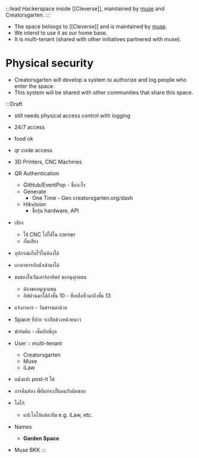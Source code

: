 :::lead
Hackerspace inside [[Cleverse]], maintained by [muse][muse] and Creatorsgarten.
:::

[muse]: https://muse.as

- The space belongs to [[Cleverse]] and is maintained by [muse][muse].
- We intend to use it as our home base.
- It is multi-tenant (shared with other initiatives partnered with muse).

# Physical security

- Creatorsgarten will develop a system to authorize and log people who enter the space.
- This system will be shared with other communities that share this space.

:::Draft
- still needs physical access control with logging
- 24/7 access
- food ok
- qr code access
- 3D Printers, CNC Machines

- QR Authentication
	- GitHub/EventPop - ชื่ออะไร
	- Generate
		- One Time - Gen creatorsgarten.org/dash
	- Hikvision
		- ชื่อรุ่น hardware, API

- เสียง
	- ใช้ CNC ไปใช้ใน corner
	- กั้นเสียง

- อุปกรณ์เก็บไว้ในห้องได้
- เอาอาหารกับน้ำเข้ามาได้
- ขนของในวันเสาร์อาทิตย์ ขออนุญาตขน
	- ต้องขออนุญาตขน
	- ลิฟต์วนมาได้ถึงชั้น 10 - ที่เหลือหิ้วมาถึงชั้น 13
- แจ้งอาคาร - วันธรรมดาด้วย

- Space ที่ปาย จะเปิดช่วงหน้าหนาว
- ฟาร์มคิด - เช็คกับพี่กุล

- User :: multi-tenant
	- Creatorsgarten
	- Muse
	- iLaw

- ผนังแปะ post-it ได้
- การคืนห้อง พี่ฮันท์จะเป็นคนรับผิดชอบ

- โลโก้
	- แปะโลโก้แต่ละทีม e.g. iLaw, etc.

- Names
	- **Garden Space**
- Muse BKK
:::
